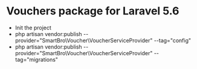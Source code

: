 # Vouchers package for Laravel 5.6
- Init the project
- php artisan vendor:publish --provider="SmartBro\Voucher\VoucherServiceProvider" --tag="config"
- php artisan vendor:publish --provider="SmartBro\Voucher\VoucherServiceProvider" --tag="migrations"